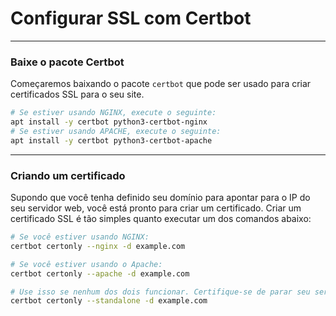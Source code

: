 # Configurar SSL com Certbot

***

### Baixe o pacote Certbot

Começaremos baixando o pacote `certbot` que pode ser usado para criar certificados SSL
para o seu site.
```bash
# Se estiver usando NGINX, execute o seguinte:
apt install -y certbot python3-certbot-nginx
# Se estiver usando APACHE, execute o seguinte:
apt install -y certbot python3-certbot-apache
```
***

### Criando um certificado

Supondo que você tenha definido seu domínio para apontar para o IP do seu servidor web, você está pronto para criar um certificado.
Criar um certificado SSL é tão simples quanto executar um dos comandos abaixo:

```bash
# Se você estiver usando NGINX:
certbot certonly --nginx -d example.com

# Se você estiver usando o Apache:
certbot certonly --apache -d example.com

# Use isso se nenhum dos dois funcionar. Certifique-se de parar seu servidor web primeiro ao usar este método.
certbot certonly --standalone -d example.com
```
